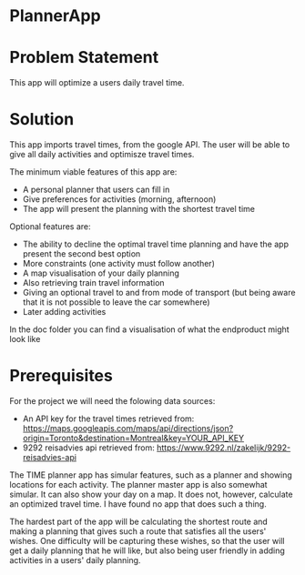 # PlannerApp

# Problem Statement
This app will optimize a users daily travel time.

# Solution
This app imports travel times, from the google API. The user will be able to give all daily activities and optimisze travel times.

The minimum viable features of this app are:
* A personal planner that users can fill in
* Give preferences for activities (morning, afternoon)
* The app will present the planning with the shortest travel time

Optional features are:
* The ability to decline the optimal travel time planning and have the app present the second best option
* More constraints (one activity must follow another)
* A map visualisation of your daily planning
* Also retrieving train travel information
* Giving an optional travel to and from mode of transport (but being aware that it is not possible to leave the car somewhere)
* Later adding activities
  
In the doc folder you can find a visualisation of what the endproduct might look like

# Prerequisites
For the project we will need the folowing data sources:
* An API key for the travel times retrieved from: https://maps.googleapis.com/maps/api/directions/json?origin=Toronto&destination=Montreal&key=YOUR_API_KEY
* 9292 reisadvies api retrieved from: https://www.9292.nl/zakelijk/9292-reisadvies-api

The TIME planner app has simular features, such as a planner and showing locations for each activity. The planner master app is also somewhat simular. It can also show your day on a map. It does not, however, calculate an optimized travel time. I have found no app that does such a thing.

The hardest part of the app will be calculating the shortest route and making a planning that gives such a route that satisfies all the 
users' wishes. One difficulty will be capturing these wishes, so that the user will get a daily planning that he will like, but also
being user friendly in adding activities in a users' daily planning.
